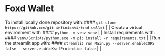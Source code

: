 # Foxd Wallet
To install locally clone repository with: #### `git clone https://github.com/git-infinianti/foxd-wallet`               |
|
Create a virtual environment with: #### `python -m venv venv`                                                          |
|
Install requirements with: #### `venv/Scripts/python.exe -m pip install -r requirements.txt`                           |
|
Run the streamlit app with: #### `streamlit run Main.py --server.enableCORS false --server.enableXsrfProtection false` |
|